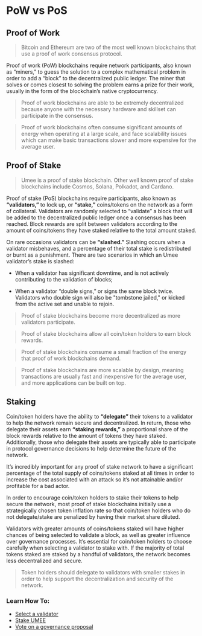 # PoW vs PoS

## Proof of Work

> Bitcoin and Ethereum are two of the most well known blockchains that use a proof of work consensus protocol.

Proof of work (PoW) blockchains require network participants, also known as “miners,” to guess the solution to a complex mathematical problem in order to add a “block” to the decentralized public ledger. The miner that solves or comes closest to solving the problem earns a prize for their work, usually in the form of the blockchain’s native cryptocurrency.

> Proof of work blockchains are able to be extremely decentralized because anyone with the necessary hardware and skillset can participate in the consensus.

> Proof of work blockchains often consume significant amounts of energy when operating at a large scale, and face scalability issues which can make basic transactions slower and more expensive for the average user.

## Proof of Stake

> Umee is a proof of stake blockchain. Other well known proof of stake blockchains include Cosmos, Solana, Polkadot, and Cardano.

Proof of stake (PoS) blockchains require participants, also known as **“validators,”** to lock up, or **“stake,”** coins/tokens on the network as a form of collateral. Validators are randomly selected to “validate” a block that will be added to the decentralized public ledger once a consensus has been reached. Block rewards are split between validators according to the amount of coins/tokens they have staked relative to the total amount staked.

On rare occasions validators can be **“slashed.”** Slashing occurs when a validator misbehaves, and a percentage of their total stake is redistributed or burnt as a punishment. There are two scenarios in which an Umee validator’s stake is slashed:

- When a validator has significant downtime, and is not actively contributing to the validation of blocks; 

- When a validator “double signs,” or signs the same block twice. Validators who double sign will also be "tombstone jailed," or kicked from the active set and unable to rejoin.

> Proof of stake blockchains become more decentralized as more validators participate.

> Proof of stake blockchains allow all coin/token holders to earn block rewards.

>Proof of stake blockchains consume a small fraction of the energy that proof of work blockchains demand.

>Proof of stake blockchains are more scalable by design, meaning transactions are usually fast and inexpensive for the average user, and more applications can be built on top.

## Staking

Coin/token holders have the ability to **“delegate”** their tokens to a validator to help the network remain secure and decentralized. In return, those who delegate their assets earn **“staking rewards,”** a proportional share of the block rewards relative to the amount of tokens they have staked. Additionally, those who delegate their assets are typically able to participate in protocol governance decisions to help determine the future of the network.

It’s incredibly important for any proof of stake network to have a significant percentage of the total supply of coins/tokens staked at all times in order to increase the cost associated with an attack so it’s not attainable and/or profitable for a bad actor.

In order to encourage coin/token holders to stake their tokens to help secure the network, most proof of stake blockchains initially use a strategically chosen token inflation rate so that coin/token holders who do not delegate/stake are penalized by having their market share diluted.

Validators with greater amounts of coins/tokens staked will have higher chances of being selected to validate a block, as well as greater influence over governance processes. It’s essential for coin/token holders to choose carefully when selecting a validator to stake with. If the majority of total tokens staked are staked by a handful of validators, the network becomes less decentralized and secure.

> Token holders should delegate to validators with smaller stakes in order to help support the decentralization and security of the network.

### Learn How To:

- [Select a validator]()
- [Stake UMEE]()
- [Vote on a governance proposal]()